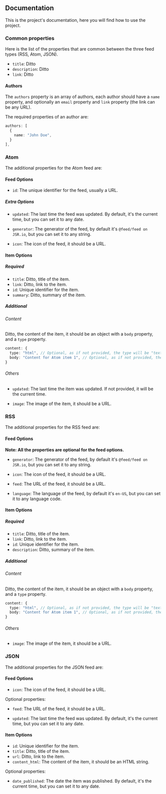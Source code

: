 ## Documentation

This is the project's documentation, here you will find how to use the project.

### Common properties

Here is the list of the properties that are common between the three feed types (RSS, Atom, JSON).

- `title`: Ditto
- `description`: Ditto
- `link`: Ditto

#### Authors

The `authors` property is an array of authors, each author should have a `name` property, and optionally an `email` property and `link` property (the link can be any URL).

The required properties of an author are:

```typescript
authors: [
  {
    name: "John Doe",
  }
],
```

### Atom

The additional properties for the Atom feed are:

#### Feed Options

- `id`: The unique identifier for the feed, usually a URL.

##### Extra Options

- `updated`: The last time the feed was updated. By default, it's the current time, but you can set it to any date.

- `generator`: The generator of the feed, by default it's `@feed/feed on JSR.io`, but you can set it to any string.

- `icon`: The icon of the feed, it should be a URL.

#### Item Options

##### Required

- `title`: Ditto, title of the item.
- `link`: Ditto, link to the item.
- `id`: Unique identifier for the item.
- `summary`: Ditto, summary of the item.

##### Additional

###### Content

Ditto, the content of the item, it should be an object with a `body` property, and a `type` property.

```typescript
content: {
  type: "html", // Optional, as if not provided, the type will be "text".
  body: "Content for Atom item 1", // Optional, as if not provided, the content will be the same as the summary.
}
```

###### Others

- `updated`: The last time the item was updated. If not provided, it will be the current time.

- `image`: The image of the item, it should be a URL.

### RSS

The additional properties for the RSS feed are:

#### Feed Options

**Note: All the properties are optional for the feed options.**

- `generator`: The generator of the feed, by default it's `@feed/feed on JSR.io`, but you can set it to any string.

- `icon`: The icon of the feed, it should be a URL.

- `feed`: The URL of the feed, it should be a URL.

- `language`: The language of the feed, by default it's `en-US`, but you can set it to any language code.

#### Item Options

##### Required

- `title`: Ditto, title of the item.
- `link`: Ditto, link to the item.
- `id`: Unique identifier for the item.
- `description`: Ditto, summary of the item.

##### Additional

###### Content

Ditto, the content of the item, it should be an object with a `body` property, and a `type` property.

```typescript
content: {
  type: "html", // Optional, as if not provided, the type will be "text".
  body: "Content for Atom item 1", // Optional, as if not provided, the content will be the same as the summary.
}
```

###### Others

- `image`: The image of the item, it should be a URL.

### JSON

The additional properties for the JSON feed are:

#### Feed Options

- `icon`: The icon of the feed, it should be a URL.

Optional properties:

- `feed`: The URL of the feed, it should be a URL.

- `updated`: The last time the feed was updated. By default, it's the current time, but you can set it to any date.

#### Item Options

- `id`: Unique identifier for the item.
- `title`: Ditto, title of the item.
- `url`: Ditto, link to the item.
- `content_html`: The content of the item, it should be an HTML string.

Optional properties:

- `date_published`: The date the item was published. By default, it's the current time, but you can set it to any date.
